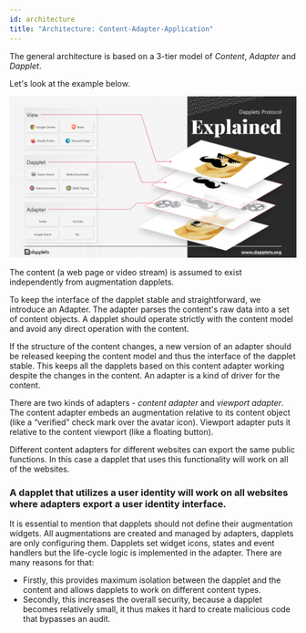 ```yaml
---
id: architecture
title: "Architecture: Content-Adapter-Application"
---
```


The general architecture is based on a 3-tier model of *Content*, *Adapter* and *Dapplet*.

Let's look at the example below.

![](https://raw.githubusercontent.com/dapplets/dapplet-docs/master/docs/whitepapers/07-architecture.png)

The сontent (a web page or video stream) is assumed to exist independently from augmentation dapplets. 

To keep the interface of the dapplet stable and straightforward, we introduce an Adapter. The adapter parses the content's raw data into a set of content objects. A dapplet should operate strictly with the content model and avoid any direct operation with the content.

If the structure of the content changes, a new version of an adapter should be released keeping the content model and thus the interface of the dapplet stable. This keeps all the dapplets based on this content adapter working despite the changes in the content. An adapter is a kind of driver for the content.

There are two kinds of adapters - *content adapter* and *viewport adapter*. The content adapter embeds an augmentation relative to its content object (like a “verified” check mark over the avatar icon). Viewport adapter puts it relative to the content viewport (like a floating button).

Different content adapters for different websites can export the same public functions. In this case a dapplet that uses this functionality will work on all of the websites. 

### A dapplet that utilizes a user identity will work on all websites where adapters export a user identity interface.

It is essential to mention that dapplets should not define their augmentation widgets. All augmentations are created and managed by adapters, dapplets are only configuring them. Dapplets set widget icons, states and event handlers but the life-cycle logic is implemented in the adapter. There are many reasons for that: 

* Firstly, this provides maximum isolation between the dapplet and the content and allows dapplets to work on different content types. 
* Secondly, this increases the overall security, because a dapplet becomes relatively small, it thus makes it hard to create malicious code that bypasses an audit. 
